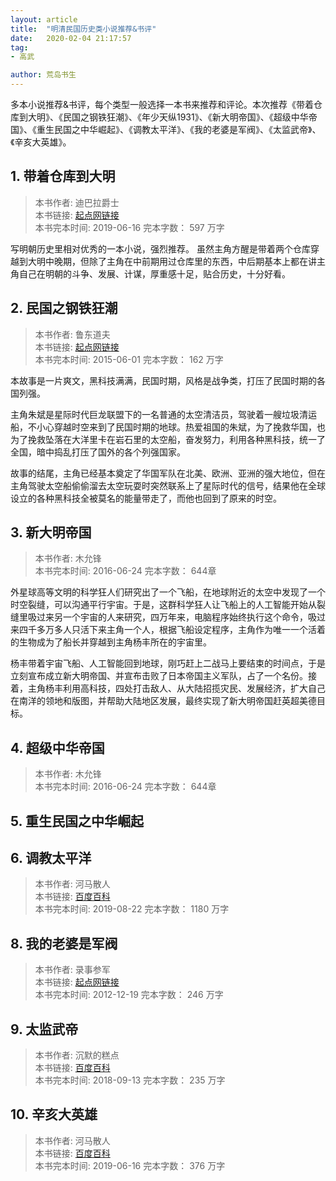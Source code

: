 ```yaml
---
layout: article
title:  "明清民国历史类小说推荐&书评"
date:   2020-02-04 21:17:57
tag:
- 高武

author: 荒岛书生
---
```


多本小说推荐&书评，每个类型一般选择一本书来推荐和评论。本次推荐《带着仓库到大明》、《民国之钢铁狂潮》、《年少天纵1931》、《新大明帝国》、《超级中华帝国》、《重生民国之中华崛起》、《调教太平洋》、《我的老婆是军阀》、《太监武帝》、《辛亥大英雄》。

<!---more--->


## 1. 带着仓库到大明

> 本书作者:  迪巴拉爵士  
> 本书链接:  [起点网链接](https://book.qidian.com/info/1004185492)  
> 本书完本时间: 2019-06-16
> 完本字数： 597 万字

写明朝历史里相对优秀的一本小说，强烈推荐。
虽然主角方醒是带着两个仓库穿越到大明中晚期，但除了主角在中前期用过仓库里的东西，中后期基本上都在讲主角自己在明朝的斗争、发展、计谋，厚重感十足，贴合历史，十分好看。

## 2. 民国之钢铁狂潮

> 本书作者:  鲁东道夫  
> 本书链接:  [起点网链接](https://baike.baidu.com/item/%E6%B0%91%E5%9B%BD%E4%B9%8B%E9%92%A2%E9%93%81%E7%8B%82%E6%BD%AE)  
> 本书完本时间: 2015-06-01
> 完本字数： 162 万字

本故事是一片爽文，黑科技满满，民国时期，风格是战争类，打压了民国时期的各国列强。

主角朱斌是星际时代巨龙联盟下的一名普通的太空清洁员，驾驶着一艘垃圾清运船，不小心穿越时空来到了民国时期的地球。热爱祖国的朱斌，为了挽救华国，也为了挽救坠落在大洋里卡在岩石里的太空船，奋发努力，利用各种黑科技，统一了全国，暗中捣乱打压了国外的各个列强国家。

故事的结尾，主角已经基本奠定了华国军队在北美、欧洲、亚洲的强大地位，但在主角驾驶太空船偷偷溜去太空玩耍时突然联系上了星际时代的信号，结果他在全球设立的各种黑科技全被莫名的能量带走了，而他也回到了原来的时空。

## 3. 新大明帝国
> 本书作者:  木允锋   
> 本书完本时间: 2016-06-24
> 完本字数： 644章

外星球高等文明的科学狂人们研究出了一个飞船，在地球附近的太空中发现了一个时空裂缝，可以沟通平行宇宙。于是，这群科学狂人让飞船上的人工智能开始从裂缝里吸过来另一个宇宙的人来研究，四万年来，电脑程序始终执行这个命令，吸过来四千多万多人只活下来主角一个人，根据飞船设定程序，主角作为唯一一个活着的生物成为了船长并穿越到主角杨丰所在的宇宙里。

杨丰带着宇宙飞船、人工智能回到地球，刚巧赶上二战马上要结束的时间点，于是立刻宣布成立新大明帝国、并宣布击败了日本帝国主义军队，占了一个名份。接着，主角杨丰利用高科技，四处打击敌人、从大陆招揽灾民、发展经济，扩大自己在南洋的领地和版图，并帮助大陆地区发展，最终实现了新大明帝国赶英超美德目标。


## 4. 超级中华帝国
> 本书作者:  木允锋   
> 本书完本时间: 2016-06-24
> 完本字数： 644章


## 5. 重生民国之中华崛起

## 6. 调教太平洋

> 本书作者:  河马散人  
> 本书链接:  [百度百科](https://baike.baidu.com/item/%E8%B0%83%E6%95%99%E5%A4%AA%E5%B9%B3%E6%B4%8B)  
> 本书完本时间: 2019-08-22 
> 完本字数： 1180 万字

## 8. 我的老婆是军阀

> 本书作者:  录事参军  
> 本书链接:  [起点网链接](https://baike.baidu.com/item/%E6%88%91%E7%9A%84%E8%80%81%E5%A9%86%E6%98%AF%E5%86%9B%E9%98%80)  
> 本书完本时间: 2012-12-19
> 完本字数： 246 万字

## 9. 太监武帝

> 本书作者:  沉默的糕点  
> 本书链接:  [百度百科](https://baike.baidu.com/item/%E5%A4%AA%E7%9B%91%E6%AD%A6%E5%B8%9D/22208274?noadapt=1)  
> 本书完本时间: 2018-09-13
> 完本字数： 235 万字


## 10. 辛亥大英雄

> 本书作者:  河马散人  
> 本书链接:  [百度百科](https://baike.baidu.com/item/%E8%BE%9B%E4%BA%A5%E5%A4%A7%E8%8B%B1%E9%9B%84)  
> 本书完本时间: 2019-06-16
> 完本字数： 376 万字
